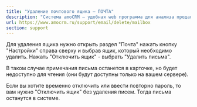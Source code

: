 ```yaml
---
title: "Удаление почтового ящика — ПОЧТА"
description: "Система amoCRM – удобная web программа для анализа продаж, доступная в режиме online из любой точки мира! Подробности узнавайте по указанным на сайте телефонам в Москве."
url: https://www.amocrm.ru/support/email/delete/mailbox
section: support
---
```


Для удаления ящика нужно открыть раздел "Почта" нажать кнопку "Настройки" справа сверху и выбрав ящик, который необходимо удалить. Нажать "Отключить ящик" - выбрать "Удалить письма".

В таком случае примечания письма останется в карточке, но будет недоступно для чтения (они будут доступны только на вашем сервере).

Если вы хотите временно отключить или ввести повторно пароль, то вам нужно "Отключить ящик" без удаления писем. Тогда письма останутся в системе.